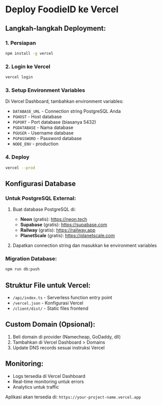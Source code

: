 # Deploy FoodieID ke Vercel

## Langkah-langkah Deployment:

### 1. Persiapan
```bash
npm install -g vercel
```

### 2. Login ke Vercel
```bash
vercel login
```

### 3. Setup Environment Variables
Di Vercel Dashboard, tambahkan environment variables:
- `DATABASE_URL` - Connection string PostgreSQL Anda
- `PGHOST` - Host database
- `PGPORT` - Port database (biasanya 5432)
- `PGDATABASE` - Nama database
- `PGUSER` - Username database
- `PGPASSWORD` - Password database
- `NODE_ENV` - production

### 4. Deploy
```bash
vercel --prod
```

## Konfigurasi Database

### Untuk PostgreSQL External:
1. Buat database PostgreSQL di:
   - **Neon** (gratis): https://neon.tech
   - **Supabase** (gratis): https://supabase.com
   - **Railway** (gratis): https://railway.app
   - **PlanetScale** (gratis): https://planetscale.com

2. Dapatkan connection string dan masukkan ke environment variables

### Migration Database:
```bash
npm run db:push
```

## Struktur File untuk Vercel:
- `/api/index.ts` - Serverless function entry point
- `/vercel.json` - Konfigurasi Vercel
- `/client/dist/` - Static files frontend

## Custom Domain (Opsional):
1. Beli domain di provider (Namecheap, GoDaddy, dll)
2. Tambahkan di Vercel Dashboard > Domains
3. Update DNS records sesuai instruksi Vercel

## Monitoring:
- Logs tersedia di Vercel Dashboard
- Real-time monitoring untuk errors
- Analytics untuk traffic

Aplikasi akan tersedia di: `https://your-project-name.vercel.app`